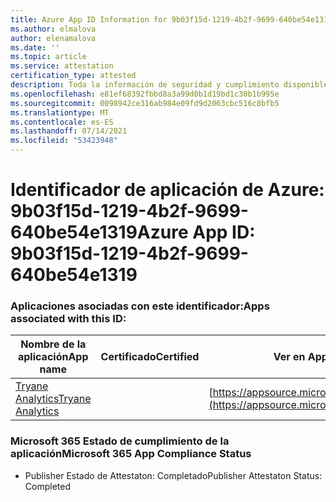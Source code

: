 ```yaml
---
title: Azure App ID Information for 9b03f15d-1219-4b2f-9699-640be54e1319
ms.author: elmalova
author: elenamalova
ms.date: ''
ms.topic: article
ms.service: attestation
certification_type: attested
description: Toda la información de seguridad y cumplimiento disponible para 9b03f15d-1219-4b2f-9699-640be54e1319.
ms.openlocfilehash: e81ef68392fbbd8a3a99d0b1d19bd1c30b1b995e
ms.sourcegitcommit: 0098942ce316ab984e09fd9d2063cbc516c8bfb5
ms.translationtype: MT
ms.contentlocale: es-ES
ms.lasthandoff: 07/14/2021
ms.locfileid: "53423948"
---
```

# <a name="azure-app-id-9b03f15d-1219-4b2f-9699-640be54e1319"></a><span data-ttu-id="965cc-103">Identificador de aplicación de Azure: 9b03f15d-1219-4b2f-9699-640be54e1319</span><span class="sxs-lookup"><span data-stu-id="965cc-103">Azure App ID: 9b03f15d-1219-4b2f-9699-640be54e1319</span></span>


### <a name="apps-associated-with-this-id"></a><span data-ttu-id="965cc-104">Aplicaciones asociadas con este identificador:</span><span class="sxs-lookup"><span data-stu-id="965cc-104">Apps associated with this ID:</span></span>
| <span data-ttu-id="965cc-105">**Nombre de la aplicación**</span><span class="sxs-lookup"><span data-stu-id="965cc-105">**App name**</span></span> | <span data-ttu-id="965cc-106">**Certificado**</span><span class="sxs-lookup"><span data-stu-id="965cc-106">**Certified**</span></span> | <span data-ttu-id="965cc-107">**Ver en AppSource**</span><span class="sxs-lookup"><span data-stu-id="965cc-107">**View in AppSource**</span></span> |
|-|-|-|
| [<span data-ttu-id="965cc-108">Tryane Analytics</span><span class="sxs-lookup"><span data-stu-id="965cc-108">Tryane Analytics</span></span>](https://docs.microsoft.com/en-us/microsoft-365-app-certification/forward/WA200001827) |  | [https://appsource.microsoft.com/product/office/WA200001827](https://appsource.microsoft.com/product/office/WA200001827) |

### <a name="microsoft-365-app-compliance-status"></a><span data-ttu-id="965cc-109">Microsoft 365 Estado de cumplimiento de la aplicación</span><span class="sxs-lookup"><span data-stu-id="965cc-109">Microsoft 365 App Compliance Status</span></span>
- <span data-ttu-id="965cc-110">Publisher Estado de Attestaton: Completado</span><span class="sxs-lookup"><span data-stu-id="965cc-110">Publisher Attestaton Status: Completed</span></span>
